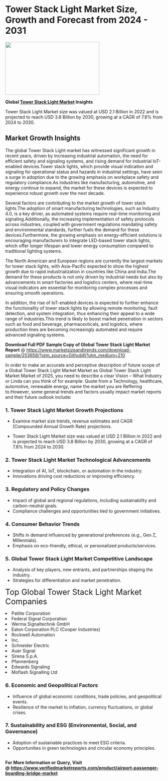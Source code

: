 <H1>Tower Stack Light Market Size, Growth and Forecast from 2024 - 2031</H1><img class="aligncenter size-medium wp-image-584254" src="https://thirdeyenews.in/wp-content/uploads/2024/09/Global-Market-Research-300x168.jpeg" alt="" width="300" height="168" /><p><strong>Global&nbsp;<a href="https://www.marketsizeandtrends.com/download-sample/253658/?utm_source=Github8j?utm_medium=210">Tower Stack Light Market</a> Insights</strong></p><p>Tower Stack Light Market size was valued at USD 2.1 Billion in 2022 and is projected to reach USD 3.8 Billion by 2030, growing at a CAGR of 7.8% from 2024 to 2030.</p><p><h2>Market Growth Insights</h2> <p>The global Tower Stack Light market has witnessed significant growth in recent years, driven by increasing industrial automation, the need for efficient safety and signaling systems, and rising demand for industrial IoT-enabled devices.Tower stack lights, which provide visual indication and signaling for operational status and hazards in industrial settings, have seen a surge in adoption due to the growing emphasis on workplace safety and regulatory compliance.As industries like manufacturing, automotive, and energy continue to expand, the market for these devices is expected to experience robust growth over the next decade.</p> <p>Several factors are contributing to the market growth of tower stack lights.The adoption of smart manufacturing technologies, such as Industry 4.0, is a key driver, as automated systems require real-time monitoring and signaling.Additionally, the increasing implementation of safety protocols across industries, coupled with government regulations mandating safety and environmental standards, further fuels the demand for these devices.Furthermore, the growing emphasis on energy-efficient solutions is encouraging manufacturers to integrate LED-based tower stack lights, which offer longer lifespan and lower energy consumption compared to traditional lighting systems.</p> <p>The North American and European regions are currently the largest markets for tower stack lights, with Asia-Pacific expected to show the highest growth due to rapid industrialization in countries like China and India.The demand for these products is not only driven by industrial needs but also by advancements in smart factories and logistics centers, where real-time visual indicators are essential for monitoring complex processes and ensuring smooth operations.</p> <p>In addition, the rise of IoT-enabled devices is expected to further enhance the functionality of tower stack lights by allowing remote monitoring, fault detection, and system integration, thus enhancing their appeal to a wide range of industries.This trend is likely to boost market penetration in sectors such as food and beverage, pharmaceuticals, and logistics, where production lines are becoming increasingly automated and require advanced signaling systems.</p> <p><span class=""><strong>Download Full PDF Sample Copy of Global Tower Stack Light Market Report</strong> @ <a href="https://www.marketsizeandtrends.com/download-sample/253658/?utm_source=Github8j?utm_medium=210" target="_blank">https://www.marketsizeandtrends.com/download-sample/253658/?utm_source=Github8j?utm_medium=210</a></span></p><p>In order to make an accurate and perceptive description of future scope of a Global&nbsp;Tower Stack Light Market Market as Global&nbsp;Tower Stack Light Market Market of 2025, you need to describe a clear Vision &ndash; What Industry or Linda can you think of for example: Quote from a Technology, healthcare, automotive, renewable energy, name the market you are Reffering to.However, some general trends and factors usually impact market reports and their future outlook include:</p><h3>1.&nbsp;<strong>Tower Stack Light Market Growth Projections</strong></h3><ul><li>Examine market size trends, revenue estimates and CAGR (Compounded Annual Growth Rate) projections.</li><li><p>Tower Stack Light Market size was valued at USD 2.1 Billion in 2022 and is projected to reach USD 3.8 Billion by 2030, growing at a CAGR of 7.8% from 2024 to 2030.</p></li></ul><h3>2.&nbsp;<strong>Tower Stack Light Market Technological Advancements</strong></h3><ul><li>Integration of AI, IoT, blockchain, or automation in the industry.</li><li>Innovations driving cost reductions or improving efficiency.</li></ul><h3>3.&nbsp;<strong>Regulatory and Policy Changes</strong></h3><ul><li>Impact of global and regional regulations, including sustainability and carbon-neutral goals.</li><li>Compliance challenges and opportunities tied to government initiatives.</li></ul><h3>4.&nbsp;<strong>Consumer Behavior Trends</strong></h3><ul><li>Shifts in demand influenced by generational preferences (e.g., Gen Z, Millennials).</li><li>Emphasis on eco-friendly, ethical, or personalized products/services.</li></ul><h3>5.&nbsp;<strong>Global Tower Stack Light Market Competitive Landscape</strong></h3><ul><li>Analysis of key players, new entrants, and partnerships shaping the industry.</li><li>Strategies for differentiation and market penetration.</li></ul><p data-pm-slice="1 1 []"><span style="color: inherit; font-family: inherit; font-size: 25px;">Top Global Tower Stack Light Market Companies</span></p><div class="" data-test-id=""><p><li>Patlite Corporation</li><li> Federal Signal Corporation</li><li> Werma Signaltechnik GmbH</li><li> Eaton Corporation PLC (Cooper Industries)</li><li> Rockwell Automation</li><li> Inc.</li><li> Schneider Electric</li><li> Auer Signal</li><li> Sirena S.p.A.</li><li> Pfannenberg</li><li> Edwards Signaling</li><li> Moflash Signalling Ltd</li></p></div><h3>6.&nbsp;<strong>Economic and Geopolitical Factors</strong></h3><ul><li>Influence of global economic conditions, trade policies, and geopolitical events.</li><li>Resilience of the market to inflation, currency fluctuations, or global crises.</li></ul><h3>7.&nbsp;<strong>Sustainability and ESG (Environmental, Social, and Governance)</strong></h3><ul><li>Adoption of sustainable practices to meet ESG criteria.</li><li>Opportunities in green technologies and circular economy principles.</li></ul><h2><strong style="font-size: 14px;">For More Information or Query, Visit @&nbsp;</strong><a style="background-color: #ffffff; font-size: 14px;" href="https://www.marketsizeandtrends.com/report/tower-stack-light-market/" target="_blank">https://www.verifiedmarketreports.com/product/airport-passenger-boarding-bridge-market</a></h2>